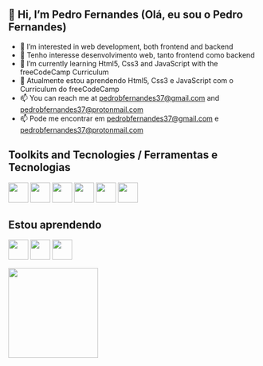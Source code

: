 ## 👋 Hi, I’m Pedro Fernandes (Olá, eu sou o Pedro Fernandes)
- 👀 I’m interested in web development, both frontend and backend
- 👀 Tenho interesse desenvolvimento web, tanto frontend como backend 
- 🌱 I’m currently learning Html5, Css3 and JavaScript with the freeCodeCamp Curriculum
- 🌱 Atualmente estou aprendendo Html5, Css3 e JavaScript com o Curriculum do freeCodeCamp 
- 📫 You can reach me at pedrobfernandes37@gmail.com and pedrobfernandes37@protonmail.com
- 📫 Pode me encontrar em pedrobfernandes37@gmail.com e pedrobfernandes37@protonmail.com

## Toolkits and Tecnologies / Ferramentas e Tecnologias

<img loading="lazy" src="https://cdn.jsdelivr.net/gh/devicons/devicon@latest/icons/c/c-original.svg" width="40" height="40"/> <img loading="lazy" src="https://cdn.jsdelivr.net/gh/devicons/devicon@latest/icons/bash/bash-original.svg" width="40" height="40"/> <img loading="lazy" src="https://cdn.jsdelivr.net/gh/devicons/devicon@latest/icons/linux/linux-original.svg" width="40" height="40"/> <img loading="lazy" src="https://cdn.jsdelivr.net/gh/devicons/devicon@latest/icons/git/git-original.svg" width="40" height="40"/> <img loading="lazy" src="https://cdn.jsdelivr.net/gh/devicons/devicon@latest/icons/mysql/mysql-original.svg" width="40" height="40"/> <img loading="lazy" src="https://cdn.jsdelivr.net/gh/devicons/devicon@latest/icons/sqlite/sqlite-original-wordmark.svg" width="40" height="40"/> 

## Estou aprendendo

<img loading="lazy" src="https://cdn.jsdelivr.net/gh/devicons/devicon@latest/icons/html5/html5-original.svg" width="40" height="40"/>  <img loading="lazy" src="https://cdn.jsdelivr.net/gh/devicons/devicon@latest/icons/css3/css3-original.svg" width="40" height="40"/>  <img loading="lazy" src="https://cdn.jsdelivr.net/gh/devicons/devicon@latest/icons/javascript/javascript-original.svg" width="40" height="40"/>

<div>
<a href="https://github.com/pedrobfernandes">
<img loading="lazy" height="180em" src="https://github-readme-stats.vercel.app/api/top-langs/?username=pedrobfernandes&layout=compact&langs_count=7&theme=dracula"/>
</div>


<!---
pedrobfernandes/pedrobfernandes is a ✨ special ✨ repository because its `README.md` (this file) appears on your GitHub profile.
You can click the Preview link to take a look at your changes.
--->
